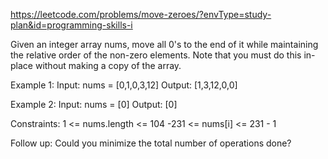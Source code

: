 https://leetcode.com/problems/move-zeroes/?envType=study-plan&id=programming-skills-i


Given an integer array nums, move all 0's to the end of it while maintaining the relative order of the non-zero elements.
Note that you must do this in-place without making a copy of the array.

 
Example 1:
Input: nums = [0,1,0,3,12]
Output: [1,3,12,0,0]

Example 2:
Input: nums = [0]
Output: [0]
 

Constraints:
1 <= nums.length <= 104
-231 <= nums[i] <= 231 - 1
 
Follow up: Could you minimize the total number of operations done?